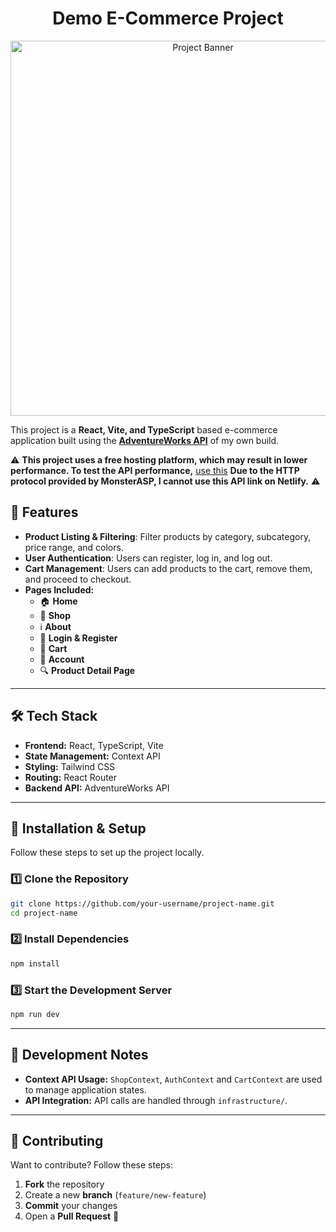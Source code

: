 <h1 align="center">Demo E-Commerce Project</h1>
<p align="center">
  <img src="./public/adventureworksstore.gif" alt="Project Banner" width="600"/>
</p>

This project is a **React, Vite, and TypeScript** based e-commerce application built using the **[AdventureWorks API](https://github.com/kasimpasaoglu/AdventureWorksAPI)** of my own build.

:warning: **This project uses a free hosting platform, which may result in lower performance. To test the API performance,** [use this](http://adventureworksapi.runasp.net/swagger/index.html)
**Due to the HTTP protocol provided by MonsterASP, I cannot use this API link on Netlify.** :warning:

## 🚀 Features

- **Product Listing & Filtering**: Filter products by category, subcategory, price range, and colors.
- **User Authentication**: Users can register, log in, and log out.
- **Cart Management**: Users can add products to the cart, remove them, and proceed to checkout.
- **Pages Included:**
  - 🏠 **Home**
  - 🏬 **Shop**
  - ℹ️ **About**
  - 🔐 **Login & Register**
  - 🛒 **Cart**
  - 👤 **Account**
  - 🔍 **Product Detail Page**

---

## 🛠️ Tech Stack

- **Frontend:** React, TypeScript, Vite
- **State Management:** Context API
- **Styling:** Tailwind CSS
- **Routing:** React Router
- **Backend API:** AdventureWorks API

---

## 📌 Installation & Setup

Follow these steps to set up the project locally.

### 1️⃣ Clone the Repository

```sh
git clone https://github.com/your-username/project-name.git
cd project-name
```

### 2️⃣ Install Dependencies

```sh
npm install
```

### 3️⃣ Start the Development Server

```sh
npm run dev
```

---

## 📢 Development Notes

- **Context API Usage:** `ShopContext`, `AuthContext` and `CartContext` are used to manage application states.
- **API Integration:** API calls are handled through `infrastructure/`.

---

## 🤝 Contributing

Want to contribute? Follow these steps:

1. **Fork** the repository
2. Create a new **branch** (`feature/new-feature`)
3. **Commit** your changes
4. Open a **Pull Request** 🎉
